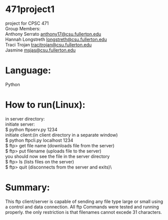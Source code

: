 # 471project1
project for CPSC 471\
Group Members:\
Anthony Serrato anthony17@csu.fullerton.edu\
Hannah Longstreth longstreth@csu.fullerton.edu\
Traci Trojan   tracitrojan@csu.fullerton.edu\
Jasmine        msjas@csu.fullerton.edu

# Language:
Python


# How to run(Linux):
in server directory:\
initiate server:\
$ python ftpserv.py 1234\
initiate client:(in client directory in a separate window)\
$ python ftpcli.py localhost 1234\
$ ftp> get file name (downloads file <file name> from the server)\
$ ftp> put filename (uploads file <file name> to the server)\
you should now see the file in the server directory\
$ ftp> ls (lists files on the server)\
$ ftp> quit (disconnects from the server and exits)\

# Summary:
This ftp client/server is capable of sending any file type large or small using a control and data connection. All ftp Commands were tested and running properly. the only restriction is that filenames cannot excede 31 characters.


